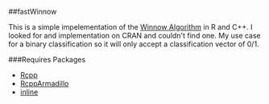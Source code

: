 ##fastWinnow

This is a simple impelementation of the [Winnow Algorithm](http://en.wikipedia.org/wiki/Winnow_\(algorithm\)) in R and C++. I looked for and implementation on CRAN and couldn't find one. My use case for a binary classification so it will only accept a classification vector of 0/1. 


###Requires Packages
* [Rcpp](http://dirk.eddelbuettel.com/code/rcpp.html)
* [RcppArmadillo](http://dirk.eddelbuettel.com/code/rcpp.armadillo.html)
* [inline](http://cran.r-project.org/web/packages/inline/index.html)

